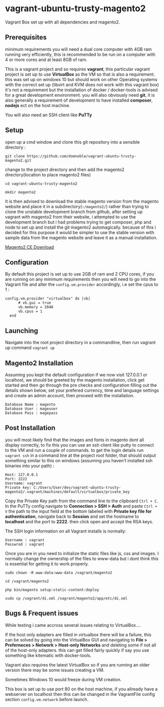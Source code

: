 # vagrant-ubuntu-trusty-magento2
Vagrant Box set up with all dependencies and magento2.

## Prerequisites 
minimum requirements you will need a dual core computer with 4GB ram running very efficiently, this is recommended to be run on a computer with 4 or more cores and at least 8GB of ram. 

This is a vagrant project and so requires __vagrant__, this particular vagrant project is set up to use __VirtualBox__ as the VM so that is also a requirement. this was set up on windows 10 but should work on other Operating systems with the correct set up (libvirt and KVM does not work with this vagrant box) it's not a requirement but the installation of docker / docker-tools is advised for a great development environment. you will also obviously need __git__, it is also generally a requirement of development to have installed __composer__, __nodejs__ ect on the host machine.

You will also need an SSH client like __PuTTy__

## Setup 
open up a cmd window and clone this git repository into a sensible directory :

`git clone https://github.com/domnoble/vagrant-ubuntu-trusty-magento2.git`

change to the project directory and then add the magento2 directory(location to place magento2 files) 

`cd vagrant-ubuntu-trusty-magento2`

`mkdir magento2`

It is then advised to download the stable magento version from the magento website and place it in a subdirectory(`~/magento2/`) rather than trying to clone the unstable development branch from github, after setting up vagrant with magento2 from their website, i attempted to use the development branch but i had problems trying to get composer, php and node to set up and install the git magento2 automagically. because of this i decided for this purpose it would be simpler to use the stable version with sample data from the magento website and leave it as a manual installation. 

[Magento2 CE Download](https://www.magentocommerce.com/download "Open Source Ecommerce MCE")

## Configuration
By default this project is set up to use 2GB of ram and 2 CPU cores, if you are running on any minimum requirements then you will need to go into the Vagrant file and alter the `config.vm.provider` accordingly, i.e set the cpus to 1 : 

```
config.vm.provider "virtualbox" do |vb|
      # vb.gui = true
      vb.memory = 2048
      vb.cpus = 1
  end
```

## Launching
Navigate into the root project directory in a commandline, then run vagrant up command
`vagrant up`

## Magento2 Installation
Assuming you kept the default configuration if we now visit 127.0.0.1 or localhost, we should be greeted by the magento installation, click get started and then go through the pre checks and configuration filling out the details shown below, set your prefered currency, time and language settings and create an admin account, then proceed with the installation.

```
Database Name : magento
Database User : mageuser
Database Pass : magepass
```

## Post Installation 
you will most likely find that the images and fonts in magento dont all display correctly, to fix this you can use an ssh client like putty to connect to the VM and run a couple of commands. to get the login details run `vagrant ssh` in a command line at the project root folder, that should output something similar to this on windows (assuming you haven't installed ssh binaries into your path) : 
```
Host: 127.0.0.1
Port: 2222
Username: vagrant
Private key: C:/Users/User/dev/vagrant-ubuntu-trusty-magento2/.vagrant/machines/default/virtualbox/private_key
```
Copy the Private Key path from the command line to the clipboard `Ctrl + C`. In the PuTTy config navigate to __Connection > SSH > Auth__ and paste `Ctrl + V` the path to the input field at the bottom labeled with __Private key file for authentication__, navigate back to __Session__ and set the hostname to __localhost__ and the port to __2222__. then click open and accept the RSA keys.

The SSH login information on all Vagrant installs is normally:
```
Username : vagrant
Passwrod : vagrant
```
Once you are in you need to initialize the static files like js, css and images. I normally change the ownership of the files to www-data but i dont think this is essential for getting it to work properly.

`sudo chown -R www-data:www-data /vagrant/magento2`

`cd /vagrant/magento2`

`php bin/magento setup:static-content:deploy`

`sudo cp /vagrant/di.xml /vagrant/magento2/app/etc/di.xml`

## Bugs & Frequent issues
While testing i came accross several issues relating to VirtualBox....

If the host only adapters are filled in virtualbox there will be a failure, this can be solved by going into the VirtualBox GUI and navigating to __File > Preferneces > Network > Host-only Networks__ and deleting some if not all of the host-only adapters. this can get filled fairly quickly if say you use something like kitematic with docker-tools. 

Vagrant also requires the latest VirtualBox so if you are running an older version there may be some issues creating a VM.

Sometimes Windows 10 would freeze during VM creation.

This box is set up to use port 80 on the host machine, if you allready have a webserver on localhost then this can be changed in the VagrantFile config section `config.vm.network` before launch. 





